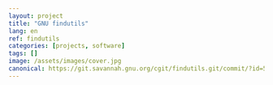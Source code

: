 ```yaml
---
layout: project
title: "GNU findutils"
lang: en
ref: findutils
categories: [projects, software]
tags: []
image: /assets/images/cover.jpg
canonical: https://git.savannah.gnu.org/cgit/findutils.git/commit/?id=54723137491054781667e56533e2e0eb5186964b
---
```

